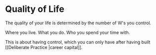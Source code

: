 # Quality of Life

The quality of your life is determined by the number of W's you control.

Where you live.
What you do.
Who you spend your time with.

This is about having control, which you can only have after having built [[Deliberate Practice |career capital]].